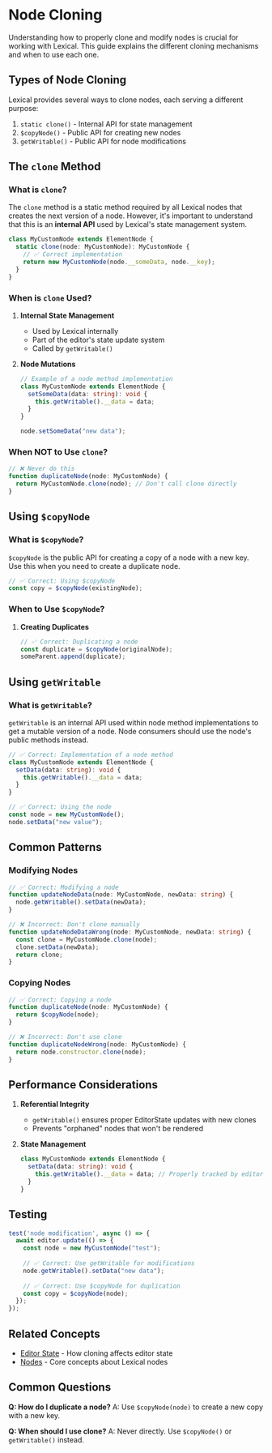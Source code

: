 # Node Cloning

Understanding how to properly clone and modify nodes is crucial for working with Lexical. This guide explains the different cloning mechanisms and when to use each one.

## Types of Node Cloning

Lexical provides several ways to clone nodes, each serving a different purpose:

1. `static clone()` - Internal API for state management
2. `$copyNode()` - Public API for creating new nodes
3. `getWritable()` - Public API for node modifications

## The `clone` Method

### What is `clone`?

The `clone` method is a static method required by all Lexical nodes that creates the next version of a node. However, it's important to understand that this is an **internal API** used by Lexical's state management system.

```typescript
class MyCustomNode extends ElementNode {
  static clone(node: MyCustomNode): MyCustomNode {
    // ✅ Correct implementation
    return new MyCustomNode(node.__someData, node.__key);
  }
}
```

### When is `clone` Used?

1. **Internal State Management**
   - Used by Lexical internally
   - Part of the editor's state update system
   - Called by `getWritable()`

2. **Node Mutations**
   ```typescript
   // Example of a node method implementation
   class MyCustomNode extends ElementNode {
     setSomeData(data: string): void {
       this.getWritable().__data = data;
     }
   }

   node.setSomeData("new data");
   ```

### When NOT to Use `clone`?

```typescript
// ❌ Never do this
function duplicateNode(node: MyCustomNode) {
  return MyCustomNode.clone(node); // Don't call clone directly
}
```

## Using `$copyNode`

### What is `$copyNode`?

`$copyNode` is the public API for creating a copy of a node with a new key. Use this when you need to create a duplicate node.

```typescript
// ✅ Correct: Using $copyNode
const copy = $copyNode(existingNode);
```

### When to Use `$copyNode`?

1. **Creating Duplicates**
   ```typescript
   // ✅ Correct: Duplicating a node
   const duplicate = $copyNode(originalNode);
   someParent.append(duplicate);
   ```

## Using `getWritable`

### What is `getWritable`?

`getWritable` is an internal API used within node method implementations to get a mutable version of a node. Node consumers should use the node's public methods instead.

```typescript
// ✅ Correct: Implementation of a node method
class MyCustomNode extends ElementNode {
  setData(data: string): void {
    this.getWritable().__data = data;
  }
}

// ✅ Correct: Using the node
const node = new MyCustomNode();
node.setData("new value");
```

## Common Patterns

### Modifying Nodes

```typescript
// ✅ Correct: Modifying a node
function updateNodeData(node: MyCustomNode, newData: string) {
  node.getWritable().setData(newData);
}

// ❌ Incorrect: Don't clone manually
function updateNodeDataWrong(node: MyCustomNode, newData: string) {
  const clone = MyCustomNode.clone(node);
  clone.setData(newData);
  return clone;
}
```

### Copying Nodes

```typescript
// ✅ Correct: Copying a node
function duplicateNode(node: MyCustomNode) {
  return $copyNode(node);
}

// ❌ Incorrect: Don't use clone
function duplicateNodeWrong(node: MyCustomNode) {
  return node.constructor.clone(node);
}
```

## Performance Considerations

1. **Referential Integrity**
   - `getWritable()` ensures proper EditorState updates with new clones
   - Prevents "orphaned" nodes that won't be rendered

2. **State Management**
   ```typescript
   class MyCustomNode extends ElementNode {
     setData(data: string): void {
       this.getWritable().__data = data; // Properly tracked by editor
     }
   }
   ```

## Testing

```typescript
test('node modification', async () => {
  await editor.update(() => {
    const node = new MyCustomNode("test");
    
    // ✅ Correct: Use getWritable for modifications
    node.getWritable().setData("new data");
    
    // ✅ Correct: Use $copyNode for duplication
    const copy = $copyNode(node);
  });
});
```

## Related Concepts

- [Editor State](editor-state.md) - How cloning affects editor state
- [Nodes](nodes.md) - Core concepts about Lexical nodes

## Common Questions

**Q: How do I duplicate a node?**
A: Use `$copyNode(node)` to create a new copy with a new key.

**Q: When should I use clone?**
A: Never directly. Use `$copyNode()` or `getWritable()` instead. 